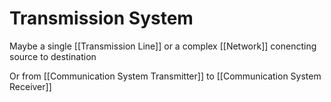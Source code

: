 # Transmission System
Maybe a single [[Transmission Line]] or a complex [[Network]] conencting source to destination

Or from [[Communication System Transmitter]] to [[Communication System Receiver]]
